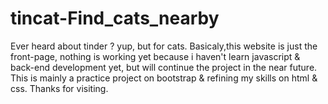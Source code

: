 # tincat-Find_cats_nearby
Ever heard about tinder ? yup, but for cats.
Basicaly,this website is just the front-page, nothing is working yet because i haven't learn javascript & back-end development yet, but will continue the project in the near future.
This is mainly a practice project on bootstrap & refining my skills on html & css.
Thanks for visiting.
